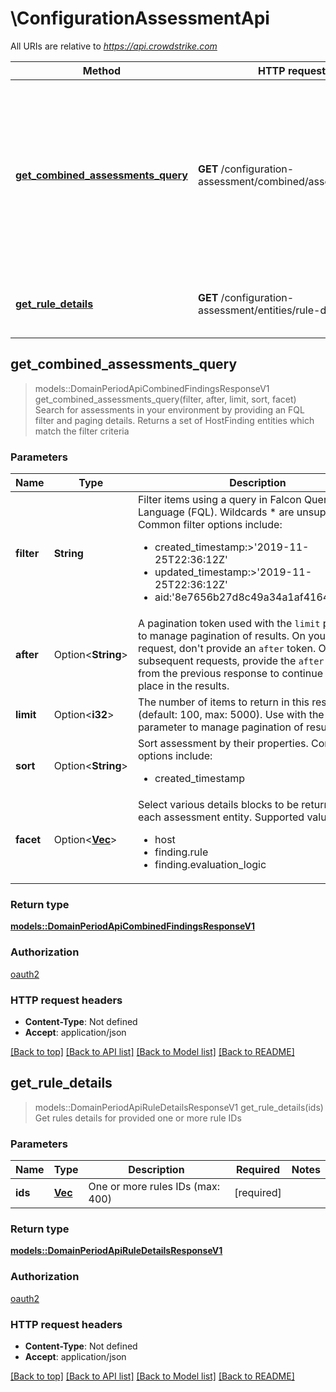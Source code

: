 # \ConfigurationAssessmentApi

All URIs are relative to *<https://api.crowdstrike.com>*

Method | HTTP request | Description
------------- | ------------- | -------------
[**get_combined_assessments_query**](ConfigurationAssessmentApi.md#get_combined_assessments_query) | **GET** /configuration-assessment/combined/assessments/v1 | Search for assessments in your environment by providing an FQL filter and paging details. Returns a set of HostFinding entities which match the filter criteria
[**get_rule_details**](ConfigurationAssessmentApi.md#get_rule_details) | **GET** /configuration-assessment/entities/rule-details/v1 | Get rules details for provided one or more rule IDs

## get_combined_assessments_query

> models::DomainPeriodApiCombinedFindingsResponseV1 get_combined_assessments_query(filter, after, limit, sort, facet)
Search for assessments in your environment by providing an FQL filter and paging details. Returns a set of HostFinding entities which match the filter criteria

### Parameters

Name | Type | Description  | Required | Notes
------------- | ------------- | ------------- | ------------- | -------------
**filter** | **String** | Filter items using a query in Falcon Query Language (FQL). Wildcards * are unsupported.   Common filter options include:  <ul><li>created_timestamp:>'2019-11-25T22:36:12Z'</li><li>updated_timestamp:>'2019-11-25T22:36:12Z'</li><li>aid:'8e7656b27d8c49a34a1af416424d6231'</li></ul> | [required] |
**after** | Option<**String**> | A pagination token used with the `limit` parameter to manage pagination of results. On your first request, don't provide an `after` token. On subsequent requests, provide the `after` token from the previous response to continue from that place in the results. |  |
**limit** | Option<**i32**> | The number of items to return in this response (default: 100, max: 5000). Use with the after parameter to manage pagination of results. |  |
**sort** | Option<**String**> | Sort assessment by their properties. Common sort options include:  <ul><li>created_timestamp|desc</li><li>updated_timestamp|asc</li></ul> |  |
**facet** | Option<[**Vec<String>**](String.md)> | Select various details blocks to be returned for each assessment entity. Supported values:  <ul><li>host</li><li>finding.rule</li><li>finding.evaluation_logic</li></ul> |  |

### Return type

[**models::DomainPeriodApiCombinedFindingsResponseV1**](domain.APICombinedFindingsResponseV1.md)

### Authorization

[oauth2](../README.md#oauth2)

### HTTP request headers

- **Content-Type**: Not defined
- **Accept**: application/json

[[Back to top]](#) [[Back to API list]](../README.md#documentation-for-api-endpoints) [[Back to Model list]](../README.md#documentation-for-models) [[Back to README]](../README.md)

## get_rule_details

> models::DomainPeriodApiRuleDetailsResponseV1 get_rule_details(ids)
Get rules details for provided one or more rule IDs

### Parameters

Name | Type | Description  | Required | Notes
------------- | ------------- | ------------- | ------------- | -------------
**ids** | [**Vec<String>**](String.md) | One or more rules IDs (max: 400) | [required] |

### Return type

[**models::DomainPeriodApiRuleDetailsResponseV1**](domain.APIRuleDetailsResponseV1.md)

### Authorization

[oauth2](../README.md#oauth2)

### HTTP request headers

- **Content-Type**: Not defined
- **Accept**: application/json

[[Back to top]](#) [[Back to API list]](../README.md#documentation-for-api-endpoints) [[Back to Model list]](../README.md#documentation-for-models) [[Back to README]](../README.md)
